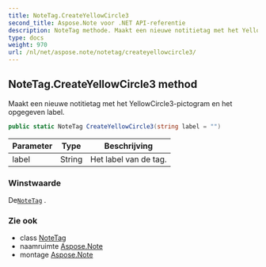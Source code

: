 ```yaml
---
title: NoteTag.CreateYellowCircle3
second_title: Aspose.Note voor .NET API-referentie
description: NoteTag methode. Maakt een nieuwe notitietag met het YellowCircle3pictogram en het opgegeven label.
type: docs
weight: 970
url: /nl/net/aspose.note/notetag/createyellowcircle3/
---
```

## NoteTag.CreateYellowCircle3 method

Maakt een nieuwe notitietag met het YellowCircle3-pictogram en het opgegeven label.

```csharp
public static NoteTag CreateYellowCircle3(string label = "")
```

| Parameter | Type | Beschrijving |
| --- | --- | --- |
| label | String | Het label van de tag. |

### Winstwaarde

De[`NoteTag`](../) .

### Zie ook

* class [NoteTag](../)
* naamruimte [Aspose.Note](../../notetag/)
* montage [Aspose.Note](../../../)


